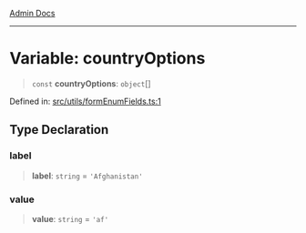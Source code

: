 [Admin Docs](/)

***

# Variable: countryOptions

> `const` **countryOptions**: `object`[]

Defined in: [src/utils/formEnumFields.ts:1](https://github.com/PalisadoesFoundation/talawa-admin/blob/main/src/utils/formEnumFields.ts#L1)

## Type Declaration

### label

> **label**: `string` = `'Afghanistan'`

### value

> **value**: `string` = `'af'`
